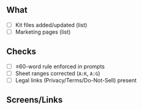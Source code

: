 ## What
- [ ] Kit files added/updated (list)
- [ ] Marketing pages (list)

## Checks
- [ ] ≤60-word rule enforced in prompts
- [ ] Sheet ranges corrected (`A:K`, `A:G`)
- [ ] Legal links (Privacy/Terms/Do-Not-Sell) present

## Screens/Links
